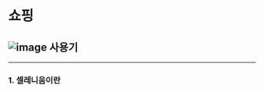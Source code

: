 # 쇼핑

## ![image](https://github.com/user-attachments/assets/78e43257-de1e-4ac5-bfb3-bb58455b6da0) 사용기
---
### 1. 셀레니움이란
